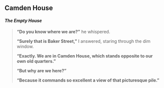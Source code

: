 ## **Camden House**

#### _**The Empty House**_

> **“Do you know where we are?”** he whispered.
>
> **“Surely that is Baker Street,”** I answered, staring through the dim window.
>
> **“Exactly. We are in Camden House, which stands opposite to our own old
> quarters.”**
>
> **“But why are we here?”**
>
> **“Because it commands so excellent a view of that picturesque pile.”**
